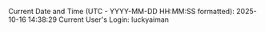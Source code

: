 Current Date and Time (UTC - YYYY-MM-DD HH:MM:SS formatted): 2025-10-16 14:38:29
Current User's Login: luckyaiman
